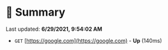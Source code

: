 # 📖 Summary
Last updated: **6/29/2021, 9:54:02 AM**

- `GET` [https://google.com](https://google.com) - **Up** (140ms)
